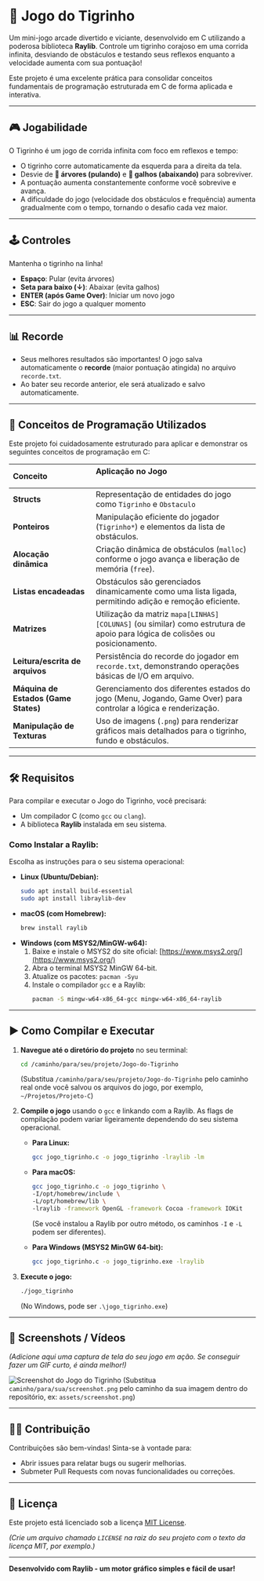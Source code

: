 # 🐯 Jogo do Tigrinho

Um mini-jogo arcade divertido e viciante, desenvolvido em C utilizando a poderosa biblioteca **Raylib**. Controle um tigrinho corajoso em uma corrida infinita, desviando de obstáculos e testando seus reflexos enquanto a velocidade aumenta com sua pontuação!

Este projeto é uma excelente prática para consolidar conceitos fundamentais de programação estruturada em C de forma aplicada e interativa.

---

## 🎮 Jogabilidade

O Tigrinho é um jogo de corrida infinita com foco em reflexos e tempo:

-   O tigrinho corre automaticamente da esquerda para a direita da tela.
-   Desvie de **🌳 árvores (pulando)** e **🌿 galhos (abaixando)** para sobreviver.
-   A pontuação aumenta constantemente conforme você sobrevive e avança.
-   A dificuldade do jogo (velocidade dos obstáculos e frequência) aumenta gradualmente com o tempo, tornando o desafio cada vez maior.

---

## 🕹️ Controles

Mantenha o tigrinho na linha!

-   **Espaço**: Pular (evita árvores)
-   **Seta para baixo (↓)**: Abaixar (evita galhos)
-   **ENTER (após Game Over)**: Iniciar um novo jogo
-   **ESC**: Sair do jogo a qualquer momento

---

## 📊 Recorde

-   Seus melhores resultados são importantes! O jogo salva automaticamente o **recorde** (maior pontuação atingida) no arquivo `recorde.txt`.
-   Ao bater seu recorde anterior, ele será atualizado e salvo automaticamente.

---

## 🧠 Conceitos de Programação Utilizados

Este projeto foi cuidadosamente estruturado para aplicar e demonstrar os seguintes conceitos de programação em C:

| Conceito                | Aplicação no Jogo                                                |
| :---------------------- | :------------------------------------------------------------------ |
| **Structs**            | Representação de entidades do jogo como `Tigrinho` e `Obstaculo`   |
| **Ponteiros**          | Manipulação eficiente do jogador (`Tigrinho*`) e elementos da lista de obstáculos. |
| **Alocação dinâmica**  | Criação dinâmica de obstáculos (`malloc`) conforme o jogo avança e liberação de memória (`free`). |
| **Listas encadeadas**  | Obstáculos são gerenciados dinamicamente como uma lista ligada, permitindo adição e remoção eficiente. |
| **Matrizes**           | Utilização da matriz `mapa[LINHAS][COLUNAS]` (ou similar) como estrutura de apoio para lógica de colisões ou posicionamento. |
| **Leitura/escrita de arquivos** | Persistência do recorde do jogador em `recorde.txt`, demonstrando operações básicas de I/O em arquivo. |
| **Máquina de Estados (Game States)** | Gerenciamento dos diferentes estados do jogo (Menu, Jogando, Game Over) para controlar a lógica e renderização. |
| **Manipulação de Texturas** | Uso de imagens (`.png`) para renderizar gráficos mais detalhados para o tigrinho, fundo e obstáculos. |

---

## 🛠 Requisitos

Para compilar e executar o Jogo do Tigrinho, você precisará:

-   Um compilador C (como `gcc` ou `clang`).
-   A biblioteca **Raylib** instalada em seu sistema.

### Como Instalar a Raylib:

Escolha as instruções para o seu sistema operacional:

-   **Linux (Ubuntu/Debian):**
    ```bash
    sudo apt install build-essential
    sudo apt install libraylib-dev
    ```
-   **macOS (com Homebrew):**
    ```bash
    brew install raylib
    ```
-   **Windows (com MSYS2/MinGW-w64):**
    1.  Baixe e instale o MSYS2 do site oficial: [https://www.msys2.org/](https://www.msys2.org/)
    2.  Abra o terminal MSYS2 MinGW 64-bit.
    3.  Atualize os pacotes: `pacman -Syu`
    4.  Instale o compilador `gcc` e a Raylib:
        ```bash
        pacman -S mingw-w64-x86_64-gcc mingw-w64-x86_64-raylib
        ```

---

## ▶️ Como Compilar e Executar

1.  **Navegue até o diretório do projeto** no seu terminal:
    ```bash
    cd /caminho/para/seu/projeto/Jogo-do-Tigrinho
    ```
    (Substitua `/caminho/para/seu/projeto/Jogo-do-Tigrinho` pelo caminho real onde você salvou os arquivos do jogo, por exemplo, `~/Projetos/Projeto-C`)

2.  **Compile o jogo** usando o `gcc` e linkando com a Raylib. As flags de compilação podem variar ligeiramente dependendo do seu sistema operacional.

    -   **Para Linux:**
        ```bash
        gcc jogo_tigrinho.c -o jogo_tigrinho -lraylib -lm
        ```
    -   **Para macOS:**
        ```bash
        gcc jogo_tigrinho.c -o jogo_tigrinho \
        -I/opt/homebrew/include \
        -L/opt/homebrew/lib \
        -lraylib -framework OpenGL -framework Cocoa -framework IOKit
        ```
        (Se você instalou a Raylib por outro método, os caminhos `-I` e `-L` podem ser diferentes).

    -   **Para Windows (MSYS2 MinGW 64-bit):**
        ```bash
        gcc jogo_tigrinho.c -o jogo_tigrinho.exe -lraylib
        ```

3.  **Execute o jogo:**
    ```bash
    ./jogo_tigrinho
    ```
    (No Windows, pode ser `.\jogo_tigrinho.exe`)

---

## 📸 Screenshots / Vídeos

*(Adicione aqui uma captura de tela do seu jogo em ação. Se conseguir fazer um GIF curto, é ainda melhor!)*

![Screenshot do Jogo do Tigrinho](caminho/para/sua/screenshot.png)
(Substitua `caminho/para/sua/screenshot.png` pelo caminho da sua imagem dentro do repositório, ex: `assets/screenshot.png`)

---

## 👨‍💻 Contribuição

Contribuições são bem-vindas! Sinta-se à vontade para:

-   Abrir issues para relatar bugs ou sugerir melhorias.
-   Submeter Pull Requests com novas funcionalidades ou correções.

---

## 📄 Licença

Este projeto está licenciado sob a licença [MIT License](LICENSE).

*(Crie um arquivo chamado `LICENSE` na raiz do seu projeto com o texto da licença MIT, por exemplo.)*

---

**Desenvolvido com Raylib - um motor gráfico simples e fácil de usar!**
